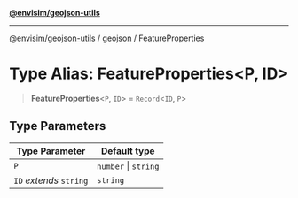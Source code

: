 [**@envisim/geojson-utils**](../../README.md)

---

[@envisim/geojson-utils]() / [geojson](../README.md) / FeatureProperties

# Type Alias: FeatureProperties\<P, ID\>

> **FeatureProperties**\<`P`, `ID`\> = `Record`\<`ID`, `P`\>

## Type Parameters

| Type Parameter          | Default type         |
| ----------------------- | -------------------- |
| `P`                     | `number` \| `string` |
| `ID` _extends_ `string` | `string`             |

